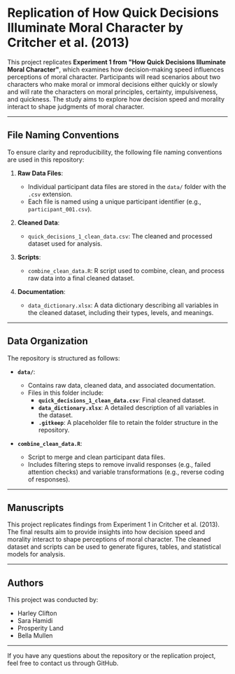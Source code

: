# Replication of How Quick Decisions Illuminate Moral Character by Critcher et al. (2013)

This project replicates **Experiment 1 from "How Quick Decisions Illuminate Moral Character"**, which examines how decision-making speed influences perceptions of moral character. Participants will read scenarios about two characters who make moral or immoral decisions either quickly or slowly and will rate the characters on moral principles, certainty, impulsiveness, and quickness. The study aims to explore how decision speed and morality interact to shape judgments of moral character.

---

## File Naming Conventions

To ensure clarity and reproducibility, the following file naming conventions are used in this repository:

1. **Raw Data Files**:
   - Individual participant data files are stored in the `data/` folder with the `.csv` extension.
   - Each file is named using a unique participant identifier (e.g., `participant_001.csv`).

2. **Cleaned Data**:
   - `quick_decisions_1_clean_data.csv`: The cleaned and processed dataset used for analysis.

3. **Scripts**:
   - `combine_clean_data.R`: R script used to combine, clean, and process raw data into a final cleaned dataset.

4. **Documentation**:
   - `data_dictionary.xlsx`: A data dictionary describing all variables in the cleaned dataset, including their types, levels, and meanings.

---

## Data Organization

The repository is structured as follows:

- **`data/`**:
  - Contains raw data, cleaned data, and associated documentation.
  - Files in this folder include:
    - **`quick_decisions_1_clean_data.csv`**: Final cleaned dataset.
    - **`data_dictionary.xlsx`**: A detailed description of all variables in the dataset.
    - **`.gitkeep`**: A placeholder file to retain the folder structure in the repository.

- **`combine_clean_data.R`**:
  - Script to merge and clean participant data files.
  - Includes filtering steps to remove invalid responses (e.g., failed attention checks) and variable transformations (e.g., reverse coding of responses).

---

## Manuscripts

This project replicates findings from Experiment 1 in Critcher et al. (2013). The final results aim to provide insights into how decision speed and morality interact to shape perceptions of moral character. The cleaned dataset and scripts can be used to generate figures, tables, and statistical models for analysis.

---

## Authors

This project was conducted by:

- Harley Clifton
- Sara Hamidi
- Prosperity Land
- Bella Mullen

---

If you have any questions about the repository or the replication project, feel free to contact us through GitHub.





